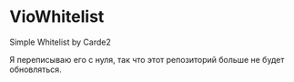 # VioWhitelist
Simple Whitelist by Carde2

Я переписываю его с нуля, так что этот репозиторий больше не будет обновляться.
